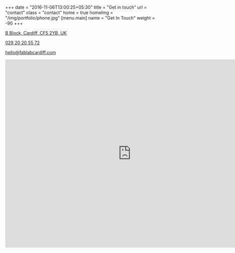 +++
date = "2016-11-06T13:00:25+05:30"
title = "Get in touch"
url = "contact"
class = "contact"
home = true
homeImg = "/img/portfolio/phone.jpg"
[menu.main]
  name = "Get In Touch"
  weight = -90
+++

<div class="contact-infos">
  <p>
    <a target="_blank" href="https://goo.gl/maps/Q4uKconY3yD2" data-animate-hover="pulse">
      <i class="fa fa-map-marker"></i>
      <span>
      B Block, Cardiff, CF5 2YB, UK
      </span>
    </a>
  </p>

  <p>
    <a href="tel:029 20 20 55 72" data-animate-hover="pulse" class="phone">
      <i class="fa fa-phone"></i>
      <span>
      029 20 20 55 72
      </span>
    </a>
  </p>

  <p>
    <a href="mailto:hello@fablabcardiff.com" data-animate-hover="pulse" class="email">
      <i class="fa fa-envelope"></i>
      <span>
      hello@fablabcardiff.com
      </span>
    </a>
  </p>
</div>

<iframe src="https://www.google.com/maps/embed?pb=!1m18!1m12!1m3!1d2483.9315418713118!2d-3.2139940974345578!3d51.496123740453726!2m3!1f0!2f0!3f0!3m2!1i1024!2i768!4f13.1!3m3!1m2!1s0x486e1b6918e35803%3A0x71dad8546c26f72b!2sMain+Hall%2C+Cardiff+CF5+2YB!5e0!3m2!1sfr!2suk!4v1490049856908" width="800" height="600" frameborder="0" style="border:0" allowfullscreen></iframe>
